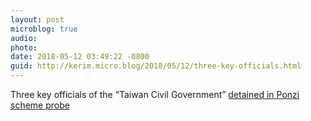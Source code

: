 ```yaml
---
layout: post
microblog: true
audio: 
photo: 
date: 2018-05-12 03:49:22 -0800
guid: http://kerim.micro.blog/2018/05/12/three-key-officials.html
---
```

Three key officials of the “Taiwan Civil Government” [detained in Ponzi scheme probe](http://focustaiwan.tw/news/asoc/201805110029.aspx)
